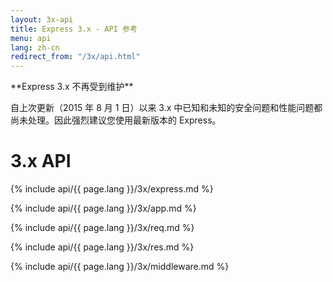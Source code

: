 ```yaml
---
layout: 3x-api
title: Express 3.x - API 参考
menu: api
lang: zh-cn
redirect_from: "/3x/api.html"
---
```

<div id="api-doc" markdown="1">

  <div class="doc-box doc-warn" markdown="1">
  **Express 3.x 不再受到维护**

  自上次更新（2015 年 8 月 1 日）以来 3.x 中已知和未知的安全问题和性能问题都尚未处理。因此强烈建议您使用最新版本的 Express。
  </div>

  <h1>3.x API</h1>

  <a id='express' class='h2'></a>
  {% include api/{{ page.lang }}/3x/express.md %}

  <a id='application' class='h2'></a>
  {% include api/{{ page.lang }}/3x/app.md %}

  <a id='request' class='h2'></a>
  {% include api/{{ page.lang }}/3x/req.md %}

  <a id='response' class='h2'></a>
  {% include api/{{ page.lang }}/3x/res.md %}

  <a id='middleware' class='h2'></a>
  {% include api/{{ page.lang }}/3x/middleware.md %}

</div>
